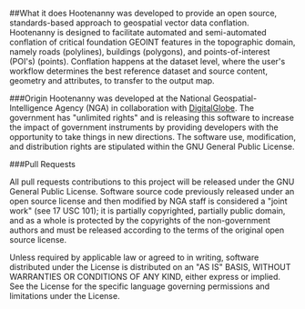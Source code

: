 ##What it does
Hootenanny was developed to provide an open source, standards-based approach to geospatial vector data conflation.
Hootenanny is designed to facilitate automated and semi-automated conflation of critical foundation GEOINT features in the topographic domain, namely roads (polylines), buildings (polygons), and points-of-interest (POI's) (points). Conflation happens at the dataset level, where the user's workflow determines the best reference dataset and source content, geometry and attributes, to transfer to the output map.

###Origin
Hootenanny was developed at the National Geospatial-Intelligence Agency (NGA) in collaboration with [DigitalGlobe](http://www.digitalglobeblog.com/). The government
has "unlimited rights" and is releasing this software to increase the impact of government instruments by providing developers
with the opportunity to take things in new directions. The software use, modification, and distribution rights are stipulated within the GNU General Public License.

###Pull Requests

All pull requests contributions to this project will be released under the GNU General Public License.
Software source code previously released under an open source license and then modified by NGA staff is considered a "joint
work" (see 17 USC 101); it is partially copyrighted, partially public domain, and as a whole is protected by the copyrights of the non-government authors and must be released according to the terms of the original open source license.

Unless required by applicable law or agreed to in writing, software distributed under the License is distributed on an "AS IS" BASIS, WITHOUT WARRANTIES OR CONDITIONS OF ANY KIND, either express or implied. See the License for the specific language
governing permissions and limitations under the License.
